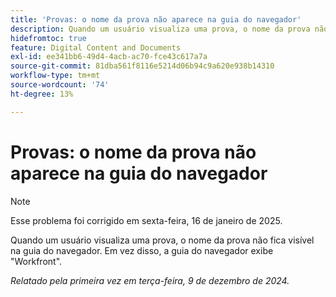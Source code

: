```yaml
---
title: 'Provas: o nome da prova não aparece na guia do navegador'
description: Quando um usuário visualiza uma prova, o nome da prova não fica visível na guia do navegador. Em vez disso, a guia do navegador exibe Workfront.
hidefromtoc: true
feature: Digital Content and Documents
exl-id: ee341bb6-49d4-4acb-ac70-fce43c617a7a
source-git-commit: 81dba561f8116e5214d06b94c9a620e938b14310
workflow-type: tm+mt
source-wordcount: '74'
ht-degree: 13%

---
```


# Provas: o nome da prova não aparece na guia do navegador

>[!NOTE]
>
>Esse problema foi corrigido em sexta-feira, 16 de janeiro de 2025.

Quando um usuário visualiza uma prova, o nome da prova não fica visível na guia do navegador. Em vez disso, a guia do navegador exibe &quot;Workfront&quot;.

_Relatado pela primeira vez em terça-feira, 9 de dezembro de 2024._
